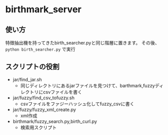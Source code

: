 # birthmark_server

## 使い方
特徴抽出機を持ってきたbirth_searcher.pyと同じ階層に置きます。
その後、
```python birth_searcher.py```
で実行

## スクリプトの役割
- jar/find_jar.sh
  - 同じディレクトリにあるjarファイルを見つけて、barthmark,fuzzyディレクトリにcsvファイルを書く
- jar/fuzzy/find_csv_tofuzzy.sh
  - csvファイルをファジーハッシュ化してfuzzy_csvに書く
- jar/fuzzy/fuzzy_xml_create.py
  - xml作成
- birthmark/fuzzy_search.py,birth_curl.py
  - 検索用スクリプト
